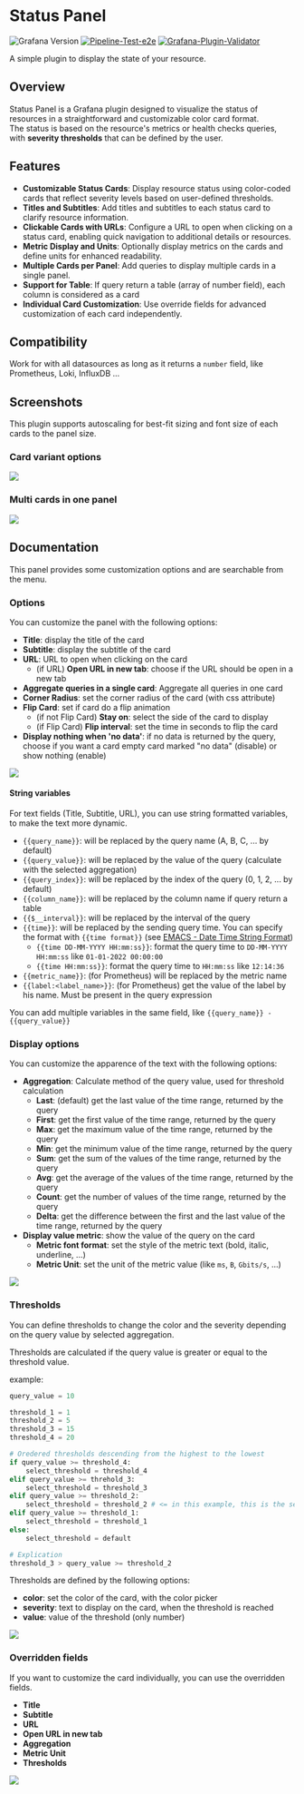 # Status Panel

![Grafana Version](https://img.shields.io/badge/%3E%3D10.4.0-version?logo=grafana&logoColor=F47A20&label=Grafana&color=F47A20)
[![Pipeline-Test-e2e](https://github.com/BenjaminFourmaux/Grafana_Status_panel/actions/workflows/test-e2e.yml/badge.svg)](https://github.com/BenjaminFourmaux/Grafana_Status_panel/actions/workflows/test-e2e.yml)
[![Grafana-Plugin-Validator](https://github.com/BenjaminFourmaux/Grafana_Status_panel/actions/workflows/validator.yml/badge.svg)](https://github.com/BenjaminFourmaux/Grafana_Status_panel/actions/workflows/validator.yml)

A simple plugin to display the state of your resource.

## Overview

Status Panel is a Grafana plugin designed to visualize the status of resources in a straightforward and customizable
color card format.
\
The status is based on the resource's metrics or health checks queries, with **severity thresholds**
that can be defined by the user.

## Features

- **Customizable Status Cards**: Display resource status using color-coded cards that reflect severity levels based on
  user-defined thresholds.
- **Titles and Subtitles**: Add titles and subtitles to each status card to clarify resource information.
- **Clickable Cards with URLs**: Configure a URL to open when clicking on a status card, enabling quick navigation to
  additional details or resources.
- **Metric Display and Units**: Optionally display metrics on the cards and define units for enhanced readability.
- **Multiple Cards per Panel**: Add queries to display multiple cards in a single panel.
- **Support for Table**: If query return a table (array of number field), each column is considered as a card 
- **Individual Card Customization**: Use override fields for advanced customization of each card independently.

## Compatibility

Work for with all datasources as long as it returns a `number` field, like Prometheus, Loki, InfluxDB ...

## Screenshots

This plugin supports autoscaling for best-fit sizing and font size of each cards to the panel size.

### Card variant options

![](https://raw.githubusercontent.com/BenjaminFourmaux/Grafana_Status_panel/refs/heads/master/src/img/screenshots/card-variants.png)

### Multi cards in one panel

![](https://raw.githubusercontent.com/BenjaminFourmaux/Grafana_Status_panel/refs/heads/master/src/img/screenshots/multi-card.png)

## Documentation

This panel provides some customization options and are searchable from the menu.

### Options

You can customize the panel with the following options:

- **Title**: display the title of the card
- **Subtitle**: display the subtitle of the card
- **URL**: URL to open when clicking on the card
  - (if URL) **Open URL in new tab**: choose if the URL should be open in a new tab
- **Aggregate queries in a single card**: Aggregate all queries in one card
- **Corner Radius**: set the corner radius of the card (with css attribute)
- **Flip Card**: set if card do a flip animation
  - (if not Flip Card) **Stay on**: select the side of the card to display
  - (if Flip Card) **Flip interval**: set the time in seconds to flip the card
- **Display nothing when 'no data'**: if no data is returned by the query, choose if you want a card empty card marked "no data" (disable) or show nothing (enable)

![](https://raw.githubusercontent.com/BenjaminFourmaux/Grafana_Status_panel/refs/heads/master/src/img/doc-options.png)

#### String variables

For text fields (Title, Subtitle, URL), you can use string formatted variables, to make the text more dynamic.

- `{{query_name}}`: will be replaced by the query name (A, B, C, ... by default)
- `{{query_value}}`: will be replaced by the value of the query (calculate with the selected aggregation)
- `{{query_index}}`: will be replaced by the index of the query (0, 1, 2, ... by default)
- `{{column_name}}`: will be replaced by the column name if query return a table
- `{{$__interval}}`: will be replaced by the interval of the query
- `{{time}}`: will be replaced by the sending query time. You can specify the format with `{{time format}}` (see
  [EMACS - Date Time String Format](https://tc39.es/ecma262/multipage/numbers-and-dates.html#sec-date-time-string-format))
  - `{{time DD-MM-YYYY HH:mm:ss}}`: format the query time to `DD-MM-YYYY HH:mm:ss` like `01-01-2022 00:00:00`
  - `{{time HH:mm:ss}}`: format the query time to `HH:mm:ss` like `12:14:36`
- `{{metric_name}}`: (for Prometheus) will be replaced by the metric name
- `{{label:<label_name>}}`: (for Prometheus) get the value of the label by his name. Must be present in the query
  expression

You can add multiple variables in the same field, like `{{query_name}} - {{query_value}}`

### Display options

You can customize the apparence of the text with the following options:

- **Aggregation**: Calculate method of the query value, used for threshold calculation
  - **Last**: (default) get the last value of the time range, returned by the query
  - **First**: get the first value of the time range, returned by the query
  - **Max**: get the maximum value of the time range, returned by the query
  - **Min**: get the minimum value of the time range, returned by the query
  - **Sum**: get the sum of the values of the time range, returned by the query
  - **Avg**: get the average of the values of the time range, returned by the query
  - **Count**: get the number of values of the time range, returned by the query
  - **Delta**: get the difference between the first and the last value of the time range, returned by the query
- **Display value metric**: show the value of the query on the card
  - **Metric font format**: set the style of the metric text (bold, italic, underline, ...)
  - **Metric Unit**: set the unit of the metric value (like `ms`, `B`, `Gbits/s`, ...)

![](https://raw.githubusercontent.com/BenjaminFourmaux/Grafana_Status_panel/refs/heads/master/src/img/doc-display_options.png)

### Thresholds

You can define thresholds to change the color and the severity depending on the query value by selected aggregation.

Thresholds are calculated if the query value is greater or equal to the threshold value.

example:

```python
query_value = 10

threshold_1 = 1
threshold_2 = 5
threshold_3 = 15
threshold_4 = 20

# Oredered thresholds descending from the highest to the lowest
if query_value >= threshold_4:
    select_threshold = threshold_4
elif query_value >= threhold_3:
    select_threshold = threshold_3
elif query_value >= threshold_2:
    select_threshold = threshold_2 # <= in this example, this is the selected threshold
elif query_value >= threshold_1:
    select_threshold = threshold_1
else:
    select_threshold = default

# Explication
threshold_3 > query_value >= threshold_2
```

Thresholds are defined by the following options:

- **color**: set the color of the card, with the color picker
- **severity**: text to display on the card, when the threshold is reached
- **value**: value of the threshold (only number)

![](https://raw.githubusercontent.com/BenjaminFourmaux/Grafana_Status_panel/refs/heads/master/src/img/doc-thresholds.png)

### Overridden fields

If you want to customize the card individually, you can use the overridden fields.

- **Title**
- **Subtitle**
- **URL**
- **Open URL in new tab**
- **Aggregation**
- **Metric Unit**
- **Thresholds**

![](https://raw.githubusercontent.com/BenjaminFourmaux/Grafana_Status_panel/refs/heads/master/src/img/doc-overridden_fields.png)
